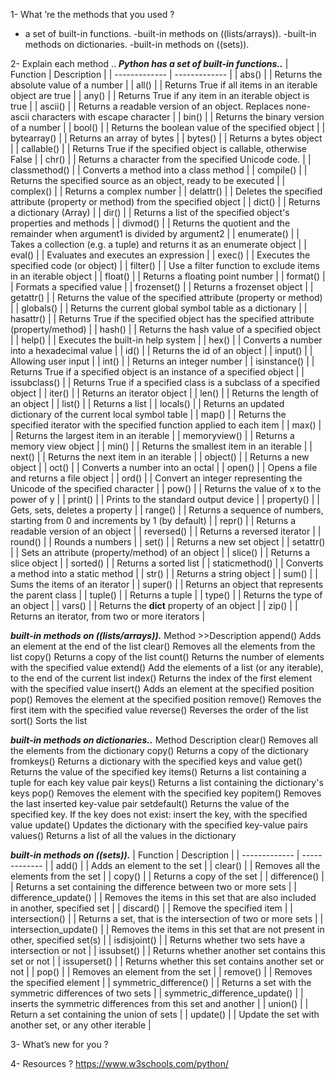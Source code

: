 1- What ’re the methods that you used ?
- a set of built-in functions.
-built-in methods  on ((lists/arrays)).
-built-in methods on dictionaries.
-built-in methods on ((sets)).

2- Explain each method ..
***Python has a set of built-in functions..***
| Function  | Description |
| ------------- | ------------- |
|	abs()		|	|	Returns the absolute value of a number	|
|	all()		|	|	Returns True if all items in an iterable object are true	|
|	any()		|	|	Returns True if any item in an iterable object is true	|
|	ascii()		|	|	Returns a readable version of an object. Replaces none-ascii characters with escape character	|
|	bin()		|	|	Returns the binary version of a number	|
|	bool()		|	|	Returns the boolean value of the specified object	|
|	bytearray()		|	|	Returns an array of bytes	|
|	bytes()		|	|	Returns a bytes object	|
|	callable()		|	|	Returns True if the specified object is callable, otherwise False	|
|	chr()		|	|	Returns a character from the specified Unicode code.	|
|	classmethod()		|	|	Converts a method into a class method	|
|	compile()		|	|	Returns the specified source as an object, ready to be executed	|
|	complex()		|	|	Returns a complex number	|
|	delattr()		|	|	Deletes the specified attribute (property or method) from the specified object	|
|	dict()		|	|	Returns a dictionary (Array)	|
|	dir()		|	|	Returns a list of the specified object's properties and methods	|
|	divmod()		|	|	Returns the quotient and the remainder when argument1 is divided by argument2	|
|	enumerate()		|	|	Takes a collection (e.g. a tuple) and returns it as an enumerate object	|
|	eval()		|	|	Evaluates and executes an expression	|
|	exec()		|	|	Executes the specified code (or object)	|
|	filter()		|	|	Use a filter function to exclude items in an iterable object	|
|	float()		|	|	Returns a floating point number	|
|	format()		|	|	Formats a specified value	|
|	frozenset()		|	|	Returns a frozenset object	|
|	getattr()		|	|	Returns the value of the specified attribute (property or method)	|
|	globals()		|	|	Returns the current global symbol table as a dictionary	|
|	hasattr()		|	|	Returns True if the specified object has the specified attribute (property/method)	|
|	hash()		|	|	Returns the hash value of a specified object	|
|	help()		|	|	Executes the built-in help system	|
|	hex()		|	|	Converts a number into a hexadecimal value	|
|	id()		|	|	Returns the id of an object	|
|	input()		|	|	Allowing user input	|
|	int()		|	|	Returns an integer number	|
|	isinstance()		|	|	Returns True if a specified object is an instance of a specified object	|
|	issubclass()		|	|	Returns True if a specified class is a subclass of a specified object	|
|	iter()		|	|	Returns an iterator object	|
|	len()		|	|	Returns the length of an object	|
|	list()		|	|	Returns a list	|
|	locals()		|	|	Returns an updated dictionary of the current local symbol table	|
|	map()		|	|	Returns the specified iterator with the specified function applied to each item	|
|	max()		|	|	Returns the largest item in an iterable	|
|	memoryview()		|	|	Returns a memory view object	|
|	min()		|	|	Returns the smallest item in an iterable	|
|	next()		|	|	Returns the next item in an iterable	|
|	object()		|	|	Returns a new object	|
|	oct()		|	|	Converts a number into an octal	|
|	open()		|	|	Opens a file and returns a file object	|
|	ord()		|	|	Convert an integer representing the Unicode of the specified character	|
|	pow()		|	|	Returns the value of x to the power of y	|
|	print()		|	|	Prints to the standard output device	|
|	property()		|	|	Gets, sets, deletes a property	|
|	range()		|	|	Returns a sequence of numbers, starting from 0 and increments by 1 (by default)	|
|	repr()		|	|	Returns a readable version of an object	|
|	reversed()		|	|	Returns a reversed iterator	|
|	round()		|	|	Rounds a numbers	|
|	set()		|	|	Returns a new set object	|
|	setattr()		|	|	Sets an attribute (property/method) of an object	|
|	slice()		|	|	Returns a slice object	|
|	sorted()		|	|	Returns a sorted list	|
|	staticmethod()		|	|	Converts a method into a static method	|
|	str()		|	|	Returns a string object	|
|	sum()		|	|	Sums the items of an iterator	|
|	super()		|	|	Returns an object that represents the parent class	|
|	tuple()		|	|	Returns a tuple	|
|	type()		|	|	Returns the type of an object	|
|	vars()		|	|	Returns the __dict__ property of an object	|
|	zip()		|	|	Returns an iterator, from two or more iterators	|



***built-in methods  on ((lists/arrays)).***
Method 	>>Description
append()	Adds an element at the end of the list
clear()	Removes all the elements from the list
copy()	Returns a copy of the list
count()	Returns the number of elements with the specified value
extend()	Add the elements of a list (or any iterable), to the end of the current list
index()	Returns the index of the first element with the specified value
insert()	Adds an element at the specified position
pop()	Removes the element at the specified position
remove()	Removes the first item with the specified value
reverse()	Reverses the order of the list
sort()	Sorts the list

***built-in methods on dictionaries..***
Method 	Description
clear()	Removes all the elements from the dictionary
copy()	Returns a copy of the dictionary
fromkeys()	Returns a dictionary with the specified keys and value
get()	Returns the value of the specified key
items()	Returns a list containing a tuple for each key value pair
keys()	Returns a list containing the dictionary's keys
pop()	Removes the element with the specified key
popitem()	Removes the last inserted key-value pair
setdefault()	Returns the value of the specified key. If the key does not exist: insert the key, with the specified value
update()	Updates the dictionary with the specified key-value pairs
values()	Returns a list of all the values in the dictionary

***built-in methods on ((sets)).***
| Function  | Description |
| ------------- | ------------- |
|	add()	|	|	Adds an element to the set	|
|	clear()	|	|	Removes all the elements from the set	|
|	copy()	|	|	Returns a copy of the set	|
|	difference()	|	|	Returns a set containing the difference between two or more sets	|
|	difference_update()	|	|	Removes the items in this set that are also included in another, specified set	|
|	discard()	|	|	Remove the specified item	|
|	intersection()	|	|	Returns a set, that is the intersection of two or more sets	|
|	intersection_update()	|	|	Removes the items in this set that are not present in other, specified set(s)	|
|	isdisjoint()	|	|	Returns whether two sets have a intersection or not	|
|	issubset()	|	|	Returns whether another set contains this set or not	|
|	issuperset()	|	|	Returns whether this set contains another set or not	|
|	pop()	|	|	Removes an element from the set	|
|	remove()	|	|	Removes the specified element	|
|	symmetric_difference()	|	|	Returns a set with the symmetric differences of two sets	|
|	symmetric_difference_update()	|	|	inserts the symmetric differences from this set and another	|
|	union()	|	|	Return a set containing the union of sets	|
|	update()	|	|	Update the set with another set, or any other iterable	|



3- What’s new for you ?



4- Resources ? 
https://www.w3schools.com/python/
